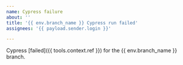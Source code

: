 ```yaml
---
name: Cypress failure
about: ''
title: '{{ env.branch_name }} Cypress run failed'
assignees: '{{ payload.sender.login }}'

---
```


Cypress [failed]({{ tools.context.ref }}) for the {{ env.branch_name }} branch.

